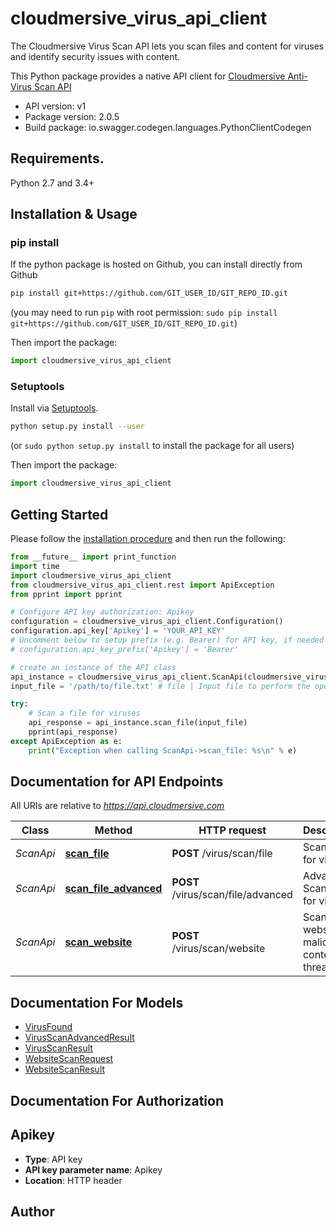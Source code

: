 # cloudmersive_virus_api_client
The Cloudmersive Virus Scan API lets you scan files and content for viruses and identify security issues with content.

This Python package provides a native API client for [Cloudmersive Anti-Virus Scan API](https://www.cloudmersive.com/virus-api)

- API version: v1
- Package version: 2.0.5
- Build package: io.swagger.codegen.languages.PythonClientCodegen

## Requirements.

Python 2.7 and 3.4+

## Installation & Usage
### pip install

If the python package is hosted on Github, you can install directly from Github

```sh
pip install git+https://github.com/GIT_USER_ID/GIT_REPO_ID.git
```
(you may need to run `pip` with root permission: `sudo pip install git+https://github.com/GIT_USER_ID/GIT_REPO_ID.git`)

Then import the package:
```python
import cloudmersive_virus_api_client 
```

### Setuptools

Install via [Setuptools](http://pypi.python.org/pypi/setuptools).

```sh
python setup.py install --user
```
(or `sudo python setup.py install` to install the package for all users)

Then import the package:
```python
import cloudmersive_virus_api_client
```

## Getting Started

Please follow the [installation procedure](#installation--usage) and then run the following:

```python
from __future__ import print_function
import time
import cloudmersive_virus_api_client
from cloudmersive_virus_api_client.rest import ApiException
from pprint import pprint

# Configure API key authorization: Apikey
configuration = cloudmersive_virus_api_client.Configuration()
configuration.api_key['Apikey'] = 'YOUR_API_KEY'
# Uncomment below to setup prefix (e.g. Bearer) for API key, if needed
# configuration.api_key_prefix['Apikey'] = 'Bearer'

# create an instance of the API class
api_instance = cloudmersive_virus_api_client.ScanApi(cloudmersive_virus_api_client.ApiClient(configuration))
input_file = '/path/to/file.txt' # file | Input file to perform the operation on.

try:
    # Scan a file for viruses
    api_response = api_instance.scan_file(input_file)
    pprint(api_response)
except ApiException as e:
    print("Exception when calling ScanApi->scan_file: %s\n" % e)

```

## Documentation for API Endpoints

All URIs are relative to *https://api.cloudmersive.com*

Class | Method | HTTP request | Description
------------ | ------------- | ------------- | -------------
*ScanApi* | [**scan_file**](docs/ScanApi.md#scan_file) | **POST** /virus/scan/file | Scan a file for viruses
*ScanApi* | [**scan_file_advanced**](docs/ScanApi.md#scan_file_advanced) | **POST** /virus/scan/file/advanced | Advanced Scan a file for viruses
*ScanApi* | [**scan_website**](docs/ScanApi.md#scan_website) | **POST** /virus/scan/website | Scan a website for malicious content and threats


## Documentation For Models

 - [VirusFound](docs/VirusFound.md)
 - [VirusScanAdvancedResult](docs/VirusScanAdvancedResult.md)
 - [VirusScanResult](docs/VirusScanResult.md)
 - [WebsiteScanRequest](docs/WebsiteScanRequest.md)
 - [WebsiteScanResult](docs/WebsiteScanResult.md)


## Documentation For Authorization


## Apikey

- **Type**: API key
- **API key parameter name**: Apikey
- **Location**: HTTP header


## Author



